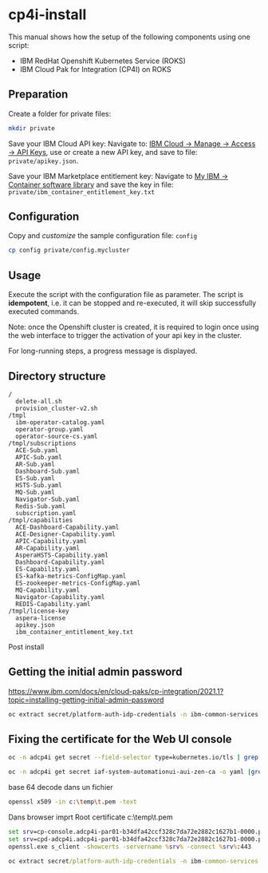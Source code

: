 # cp4i-install

This manual shows how the setup of the following components using one script:

* IBM RedHat Openshift Kubernetes Service (ROKS)
* IBM Cloud Pak for Integration (CP4I) on ROKS

## Preparation

Create a folder for private files:

```bash
mkdir private
```

Save your IBM Cloud API key: Navigate to: [IBM Cloud &rarr; Manage &rarr; Access &rarr; API Keys](https://cloud.ibm.com/iam/apikeys), use or create a new API key, and save to file: `private/apikey.json`.

Save your IBM Marketplace entitlement key: Navigate to [My IBM &rarr; Container software library](https://myibm.ibm.com/products-services/containerlibrary) and save the key in file: `private/ibm_container_entitlement_key.txt`

## Configuration

Copy and *customize* the sample configuration file: `config`

```bash
cp config private/config.mycluster
```

## Usage

Execute the script with the configuration file as parameter. The script is **idempotent**, i.e. it can be stopped and re-executed, it will skip successfully executed commands.

Note: once the Openshift cluster is created, it is required to login once using the web interface to trigger the activation of your api key in the cluster.

For long-running steps, a progress message is displayed.

## Directory structure

```text
/
  delete-all.sh
  provision_cluster-v2.sh
/tmpl
  ibm-operator-catalog.yaml
  operator-group.yaml
  operator-source-cs.yaml
/tmpl/subscriptions
  ACE-Sub.yaml
  APIC-Sub.yaml
  AR-Sub.yaml
  Dashboard-Sub.yaml
  ES-Sub.yaml
  HSTS-Sub.yaml
  MQ-Sub.yaml
  Navigator-Sub.yaml
  Redis-Sub.yaml
  subscription.yaml
/tmpl/capabilities
  ACE-Dashboard-Capability.yaml
  ACE-Designer-Capability.yaml
  APIC-Capability.yaml
  AR-Capability.yaml
  AsperaHSTS-Capability.yaml
  Dashboard-Capability.yaml
  ES-Capability.yaml
  ES-kafka-metrics-ConfigMap.yaml
  ES-zookeeper-metrics-ConfigMap.yaml
  MQ-Capability.yaml
  Navigator-Capability.yaml
  REDIS-Capability.yaml  
/tmpl/license-key
  aspera-license
  apikey.json
  ibm_container_entitlement_key.txt
```

Post install

## Getting the initial admin password

<https://www.ibm.com/docs/en/cloud-paks/cp-integration/2021.1?topic=installing-getting-initial-admin-password>

```bash
oc extract secret/platform-auth-idp-credentials -n ibm-common-services --to=-
```

## Fixing the certificate for the Web UI console

```bash
oc -n adcp4i get secret --field-selector type=kubernetes.io/tls | grep zen
```

```bash
oc -n adcp4i get secret iaf-system-automationui-aui-zen-ca -o yaml |grep ca.crt
```

base 64 decode dans un fichier

```bash
openssl x509 -in c:\temp\t.pem -text
```

Dans browser imprt Root certificate c:\temp\t.pem 

```cmd
set srv=cp-console.adcp4i-par01-b34dfa42ccf328c7da72e2882c1627b1-0000.par01.containers.appdomain.cloud
set srv=cpd-adcp4i.adcp4i-par01-b34dfa42ccf328c7da72e2882c1627b1-0000.par01.containers.appdomain.cloud
openssl.exe s_client -showcerts -servername %srv% -connect %srv%:443
```

```cmd
oc extract secret/platform-auth-idp-credentials -n ibm-common-services --to=-
```
